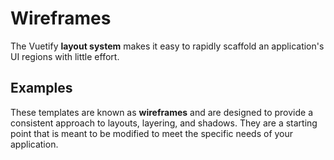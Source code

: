 # Wireframes

The Vuetify **layout system** makes it easy to rapidly scaffold an application's UI regions with little effort.

<promoted-ad slug="vuetify-zero-theme-pro" />

## Examples

These templates are known as **wireframes** and are designed to provide a consistent approach to layouts, layering, and shadows. They are a starting point that is meant to be modified to meet the specific needs of your application.

<wireframe-examples />

<app-alerts type="error" 
			content=" Additional information on how these templates are structured is located on the [Application page](/components/application/).">
</app-alerts>
